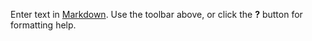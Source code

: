 

Enter text in [Markdown](http://daringfireball.net/projects/markdown/). Use the toolbar above, or click the **?** button for formatting help.

